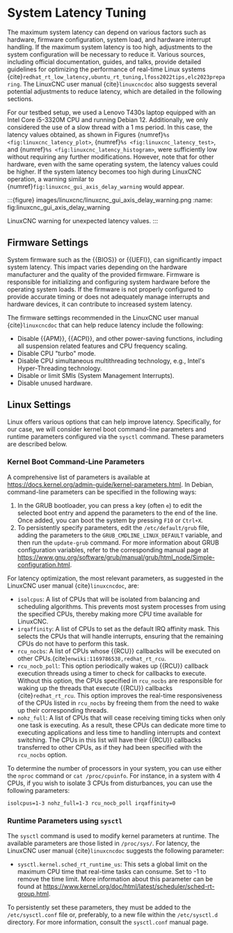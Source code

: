 # System Latency Tuning

The maximum system latency can depend on various factors such as hardware, firmware configuration, system load, and hardware interrupt handling. If the maximum system latency is too high, adjustments to the system configuration will be necessary to reduce it. Various sources, including official documentation, guides, and talks, provide detailed guidelines for optimizing the performance of real-time Linux systems {cite}`redhat_rt_low_latency,ubuntu_rt_tuning,lfoss2022tips,elc2023preparing`. The LinuxCNC user manual {cite}`linuxcncdoc` also suggests several potential adjustments to reduce latency, which are detailed in the following sections.

For our testbed setup, we used a Lenovo T430s laptop equipped with an Intel Core i5-3320M CPU and running Debian 12. Additionally, we only considered the use of a slow thread with a 1 ms period. In this case, the latency values obtained, as shown in Figures {numref}`%s <fig:linuxcnc_latency_plot>`, {numref}`%s <fig:linuxcnc_latency_test>`, and {numref}`%s <fig:linuxcnc_latency_histogram>`, were sufficiently low without requiring any further modifications. However, note that for other hardware, even with the same operating system, the latency values could be higher. If the system latency becomes too high during LinuxCNC operation, a warning similar to {numref}`fig:linuxcnc_gui_axis_delay_warning` would appear.

:::{figure} images/linuxcnc/linuxcnc_gui_axis_delay_warning.png
:name: fig:linuxcnc_gui_axis_delay_warning

LinuxCNC warning for unexpected latency values.
:::

## Firmware Settings

System firmware such as the {{BIOS}} or {{UEFI}}, can significantly impact system latency. This impact varies depending on the hardware manufacturer and the quality of the provided firmware. Firmware is responsible for initializing and configuring system hardware before the operating system loads. If the firmware is not properly configured to provide accurate timing or does not adequately manage interrupts and hardware devices, it can contribute to increased system latency.

The firmware settings recommended in the LinuxCNC user manual {cite}`linuxcncdoc` that can help reduce latency include the following:

- Disable {{APM}}, {{ACPI}}, and other power-saving functions, including all suspension related features and CPU frequency scaling.
- Disable CPU "turbo" mode.
- Disable CPU simultaneous multithreading technology, e.g., Intel's Hyper-Threading technology.
- Disable or limit SMIs (System Management Interrupts).
- Disable unused hardware.

## Linux Settings

Linux offers various options that can help improve latency. Specifically, for our case, we will consider kernel boot command-line parameters and runtime parameters configured via the `sysctl` command. These parameters are described below.

### Kernel Boot Command-Line Parameters

A comprehensive list of parameters is available at <https://docs.kernel.org/admin-guide/kernel-parameters.html>. In Debian, command-line parameters can be specified in the following ways:

1. In the GRUB bootloader, you can press a key (often `e`) to edit the selected boot entry and append the parameters to the end of the line. Once added, you can boot the system by pressing `F10` or `Ctrl+X`.
2. To persistently specify parameters, edit the `/etc/default/grub` file, adding the parameters to the `GRUB_CMDLINE_LINUX_DEFAULT` variable, and then run the `update-grub` command. For more information about GRUB configuration variables, refer to the corresponding manual page at <https://www.gnu.org/software/grub/manual/grub/html_node/Simple-configuration.html>.

For latency optimization, the most relevant parameters, as suggested in the LinuxCNC user manual {cite}`linuxcncdoc`, are:

- `isolcpus`: A list of CPUs that will be isolated from balancing and scheduling algorithms. This prevents most system processes from using the specified CPUs, thereby making more CPU time available for LinuxCNC.
- `irqaffinity`: A list of CPUs to set as the default IRQ affinity mask. This selects the CPUs that will handle interrupts, ensuring that the remaining CPUs do not have to perform this task.
- `rcu_nocbs`: A list of CPUs whose {{RCU}} callbacks will be executed on other CPUs.{cite}`enwiki:1169786538,redhat_rt_rcu`.
- `rcu_nocb_poll`: This option periodically wakes up {{RCU}} callback execution threads using a timer to check for callbacks to execute. Without this option, the CPUs specified in `rcu_nocbs` are responsible for waking up the threads that execute {{RCU}} callbacks {cite}`redhat_rt_rcu`. This option improves the real-time responsiveness of the CPUs listed in `rcu_nocbs` by freeing them from the need to wake up their corresponding threads.
- `nohz_full`: A list of CPUs that will cease receiving timing ticks when only one task is executing. As a result, these CPUs can dedicate more time to executing applications and less time to handling interrupts and context switching. The CPUs in this list will have their {{RCU}} callbacks transferred to other CPUs, as if they had been specified with the `rcu_nocbs` option.

To determine the number of processors in your system, you can use either the `nproc` command or `cat /proc/cpuinfo`. For instance, in a system with 4 CPUs, if you wish to isolate 3 CPUs from disturbances, you can use the following parameters:

```text
isolcpus=1-3 nohz_full=1-3 rcu_nocb_poll irqaffinity=0
```

### Runtime Parameters using `sysctl`

The `sysctl` command is used to modify kernel parameters at runtime. The available parameters are those listed in `/proc/sys/`. For latency, the LinuxCNC user manual {cite}`linuxcncdoc` suggests the following parameter:

- `sysctl.kernel.sched_rt_runtime_us`: This sets a global limit on the maximum CPU time that real-time tasks can consume. Set to -1 to remove the time limit. More information about this parameter can be found at <https://www.kernel.org/doc/html/latest/scheduler/sched-rt-group.html>.

To persistently set these parameters, they must be added to the `/etc/sysctl.conf` file or, preferably, to a new file within the `/etc/sysctl.d` directory. For more information, consult the `sysctl.conf` manual page. 
